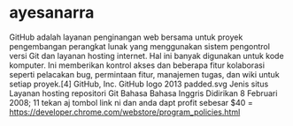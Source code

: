 # ayesanarra
GitHub adalah layanan penginangan web bersama untuk proyek pengembangan perangkat lunak yang menggunakan sistem pengontrol versi Git dan layanan hosting internet. Hal ini banyak digunakan untuk kode komputer. Ini memberikan kontrol akses dan beberapa fitur kolaborasi seperti pelacakan bug, permintaan fitur, manajemen tugas, dan wiki untuk setiap proyek.[4]  GitHub, Inc. GitHub logo 2013 padded.svg Jenis situs Layanan hosting repositori Git Bahasa Bahasa Inggris Didirikan 8 Februari 2008; 11 tekan aj tombol link ni dan anda dapt profit sebesar $40 = https://developer.chrome.com/webstore/program_policies.html 
